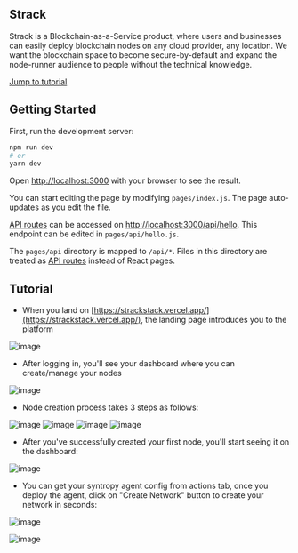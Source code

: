 ## Strack
Strack is a Blockchain-as-a-Service product, where users and businesses can easily deploy blockchain nodes on any cloud provider, any location. We want the blockchain space to become secure-by-default and expand the node-runner audience to people without the technical knowledge.

[Jump to tutorial](#tutorial)

## Getting Started

First, run the development server:

```bash
npm run dev
# or
yarn dev
```

Open [http://localhost:3000](http://localhost:3000) with your browser to see the result.

You can start editing the page by modifying `pages/index.js`. The page auto-updates as you edit the file.

[API routes](https://nextjs.org/docs/api-routes/introduction) can be accessed on [http://localhost:3000/api/hello](http://localhost:3000/api/hello). This endpoint can be edited in `pages/api/hello.js`.

The `pages/api` directory is mapped to `/api/*`. Files in this directory are treated as [API routes](https://nextjs.org/docs/api-routes/introduction) instead of React pages.

## Tutorial

- When you land on [https://strackstack.vercel.app/](https://strackstack.vercel.app/), the landing page introduces you to the platform

![image](https://user-images.githubusercontent.com/22184427/122772806-5e744300-d2c5-11eb-9c45-96a7e045930a.png)


- After logging in, you'll see your dashboard where you can create/manage your nodes

![image](https://user-images.githubusercontent.com/22184427/122772942-84014c80-d2c5-11eb-8b18-b7be47a44c13.png)


- Node creation process takes 3 steps as follows:

![image](https://user-images.githubusercontent.com/22184427/122773641-23beda80-d2c6-11eb-8ada-492eb5cfcac8.png)
![image](https://user-images.githubusercontent.com/22184427/122773677-2ae5e880-d2c6-11eb-8b4b-aa221d7d5d9c.png)
![image](https://user-images.githubusercontent.com/22184427/122773704-320cf680-d2c6-11eb-8078-a920462515c0.png)
![image](https://user-images.githubusercontent.com/22184427/122773732-36d1aa80-d2c6-11eb-9a64-15c31f85551b.png)


- After you've successfully created your first node, you'll start seeing it on the dashboard:

![image](https://user-images.githubusercontent.com/22184427/122773207-c4f96100-d2c5-11eb-83a3-f1c1192ad261.png)


- You can get your syntropy agent config from actions tab, once you deploy the agent, click on "Create Network" button to create your network in seconds:

![image](https://user-images.githubusercontent.com/22184427/122774034-7bf5dc80-d2c6-11eb-86ac-3a60cc562dda.png)

![image](https://user-images.githubusercontent.com/22184427/122774493-da22bf80-d2c6-11eb-80bf-a6ca330f269f.png)

